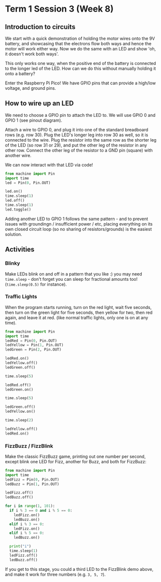 # Term 1 Session 3 (Week 8)

## Introduction to circuits

We start with a quick demonstration of holding the motor wires onto the 9V battery, and showcasing that the electrons flow both ways and hence the motor will work either way. Now we do the same with an LED and show 'oh, it doesn't work both ways'.

This only works one way, when the positive end of the battery is connected to the longer led of the LED. How can we do this without manually holding it onto a battery?

Enter the Raspberry Pi Pico! We have GPIO pins that can provide a high/low voltage, and ground pins.

## How to wire up an LED

We need to choose a GPIO pin to attach the LED to. We will use GPIO 0 and GPIO 1 (see pinout diagram).

Attach a wire to GPIO 0, and plug it into one of the standard breadboard rows (e.g. row 30).
Plug the LED's longer leg into row 30 as well, so it is connected to the wire.
Plug the resistor into the same row as the shorter leg of the LED (so row 31 or 29), and put the other leg of the resistor in any other row.
Connect the other leg of the resistor to a GND pin (square) with another wire.

We can now interact with that LED via code!

```python
from machine import Pin
import time
led = Pin(0, Pin.OUT)

led.on()
time.sleep(1)
led.off()
time.sleep(1)
led.toggle()
```

Adding another LED to GPIO 1 follows the same pattern - and to prevent issues with groundingn / insufficient power / etc, placing everything on its own closed circuit loop (so no sharing of resistors/grounds) is the easiest solution.

## Activities

### Blinky

Make LEDs blink on and off in a pattern that you like :) you may need `time.sleep` - don't forget you can sleep for fractional amounts too! (`time.sleep(0.5)` for instance).

### Traffic Lights

When the program starts running, turn on the red light, wait five seconds, then turn on the green light for five seconds, then yellow for two, then red again, and leave it at red. (like normal traffic lights, only one is on at any time).

```python
from machine import Pin
import time
ledRed = Pin(0, Pin.OUT)
ledYellow = Pin(1, Pin.OUT)
ledGreen = Pin(2, Pin.OUT)

ledRed.on()
ledYellow.off()
ledGreen.off()

time.sleep(5)

ledRed.off()
ledGreen.on()

time.sleep(5)

ledGreen.off()
ledYellow.on()

time.sleep(2)

ledYellow.off()
ledRed.on()
```

### FizzBuzz / FizzBlink

Make the classic FizzBuzz game, printing out one number per second, except blink one LED for Fizz, another for Buzz, and both for FizzBuzz:

```python
from machine import Pin
import time
ledFizz = Pin(0, Pin.OUT)
ledBuzz = Pin(1, Pin.OUT)

ledFizz.off()
ledBuzz.off()

for i in range(1, 101):
  if i % 3 == 0 and i % 5 == 0:
    ledFizz.on()
    ledBuzz.on()
  elif i % 3 == 0:
    ledFizz.on()
  elif i % 5 == 0:
    ledBuzz.on()

  print("i")
  time.sleep(1)
  ledFizz.off()
  ledBuzz.off()
```

If you get to this stage, you could a third LED to the FizzBlink demo above, and make it work for three numbers (e.g. `3, 5, 7`).
